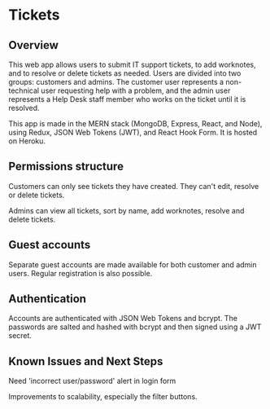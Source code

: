 # Tickets

## Overview

This web app allows users to submit IT support tickets, to add worknotes, and to resolve or delete tickets as needed. Users are divided into two groups: customers and admins. The customer user represents a non-technical user requesting help with a problem, and the admin user represents a Help Desk staff member who works on the ticket until it is resolved.

This app is made in the MERN stack (MongoDB, Express, React, and Node), using Redux, JSON Web Tokens (JWT), and React Hook Form. It is hosted on Heroku.

## Permissions structure

Customers can only see tickets they have created. They can't edit, resolve or delete tickets.

Admins can view all tickets, sort by name, add worknotes, resolve and delete tickets.

## Guest accounts

Separate guest accounts are made available for both customer and admin users. Regular registration is also possible.

## Authentication

Accounts are authenticated with JSON Web Tokens and bcrypt. The passwords are salted and hashed with bcrypt and then signed using a JWT secret.

## Known Issues and Next Steps

Need 'incorrect user/password' alert in login form

Improvements to scalability, especially the filter buttons.
